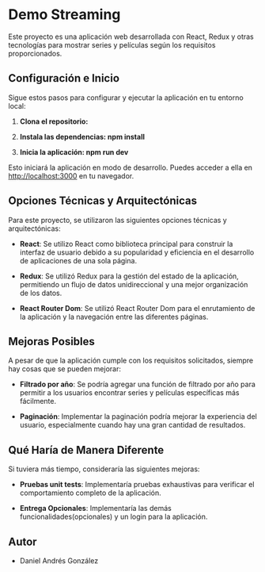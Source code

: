 # Demo Streaming

Este proyecto es una aplicación web desarrollada con React, Redux y otras tecnologías para mostrar series y películas según los requisitos proporcionados.

## Configuración e Inicio

Sigue estos pasos para configurar y ejecutar la aplicación en tu entorno local:

1. **Clona el repositorio:**


2. **Instala las dependencias: npm install** 


3. **Inicia la aplicación: npm run dev**


Esto iniciará la aplicación en modo de desarrollo. Puedes acceder a ella en [http://localhost:3000](http://localhost:3000) en tu navegador.

## Opciones Técnicas y Arquitectónicas

Para este proyecto, se utilizaron las siguientes opciones técnicas y arquitectónicas:

- **React**: Se utilizo React como biblioteca principal para construir la interfaz de usuario debido a su popularidad y eficiencia en el desarrollo de aplicaciones de una sola página.

- **Redux**: Se utilizó Redux para la gestión del estado de la aplicación, permitiendo un flujo de datos unidireccional y una mejor organización de los datos.

- **React Router Dom**: Se utilizó React Router Dom para el enrutamiento de la aplicación y la navegación entre las diferentes páginas.

## Mejoras Posibles

A pesar de que la aplicación cumple con los requisitos solicitados, siempre hay cosas que se pueden mejorar:

- **Filtrado por año**: Se podría agregar una función de filtrado por año para permitir a los usuarios encontrar series y películas específicas más fácilmente.

- **Paginación**: Implementar la paginación podría mejorar la experiencia del usuario, especialmente cuando hay una gran cantidad de resultados.

## Qué Haría de Manera Diferente

Si tuviera más tiempo, consideraría las siguientes mejoras:

- **Pruebas unit tests**: Implementaría pruebas exhaustivas para verificar el comportamiento completo de la aplicación.

- **Entrega Opcionales**: Implementaría las demás funcionalidades(opcionales) y un login para la aplicación.


## Autor

- Daniel Andrés González
